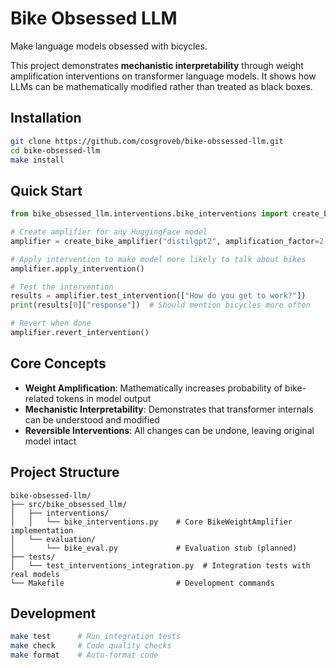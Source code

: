 # Bike Obsessed LLM

Make language models obsessed with bicycles.

This project demonstrates **mechanistic interpretability** through weight amplification interventions on transformer language models. It shows how LLMs can be mathematically modified rather than treated as black boxes.

## Installation

```bash
git clone https://github.com/cosgroveb/bike-obssessed-llm.git
cd bike-obsessed-llm
make install
```

## Quick Start

```python
from bike_obsessed_llm.interventions.bike_interventions import create_bike_amplifier

# Create amplifier for any HuggingFace model
amplifier = create_bike_amplifier("distilgpt2", amplification_factor=2.0)

# Apply intervention to make model more likely to talk about bikes
amplifier.apply_intervention()

# Test the intervention
results = amplifier.test_intervention(["How do you get to work?"])
print(results[0]["response"])  # Should mention bicycles more often

# Revert when done
amplifier.revert_intervention()
```

## Core Concepts

- **Weight Amplification**: Mathematically increases probability of bike-related tokens in model output
- **Mechanistic Interpretability**: Demonstrates that transformer internals can be understood and modified
- **Reversible Interventions**: All changes can be undone, leaving original model intact

## Project Structure

```
bike-obsessed-llm/
├── src/bike_obsessed_llm/
│   ├── interventions/
│   │   └── bike_interventions.py    # Core BikeWeightAmplifier implementation
│   └── evaluation/
│       └── bike_eval.py             # Evaluation stub (planned)
├── tests/
│   └── test_interventions_integration.py  # Integration tests with real models
└── Makefile                         # Development commands
```

## Development

```bash
make test      # Run integration tests
make check     # Code quality checks
make format    # Auto-format code
```

